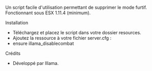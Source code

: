 Un script facile d'utilisation permettant de supprimer le mode furtif. Fonctionnant sous ESX 1.11.4 (minimum).

Installation
- Téléchargez et placez le script dans votre dossier resources.
- Ajoutez la ressource à votre fichier server.cfg :
- ensure illama_disablecombat

Crédits
- Développé par Illama.
